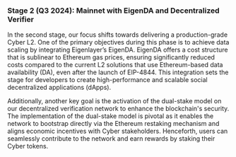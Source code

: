 ### Stage 2 (Q3 2024): Mainnet with EigenDA and Decentralized Verifier

In the second stage, our focus shifts towards delivering a production-grade Cyber L2. One of the primary objectives during this phase is to achieve data scaling by integrating Eigenlayer’s EigenDA. EigenDA offers a cost structure that is sublinear to Ethereum gas prices, ensuring significantly reduced costs compared to the current L2 solutions that use Ethereum-based data availability (DA), even after the launch of EIP-4844. This integration sets the stage for developers to create high-performance and scalable social decentralized applications (dApps).

Additionally, another key goal is the activation of the dual-stake model on our decentralized verification network to enhance the blockchain's security. The implementation of the dual-stake model is pivotal as it enables the network to bootstrap directly via the Ethereum restaking mechanism and aligns economic incentives with Cyber stakeholders. Henceforth, users can seamlessly contribute to the network and earn rewards by staking their Cyber tokens.